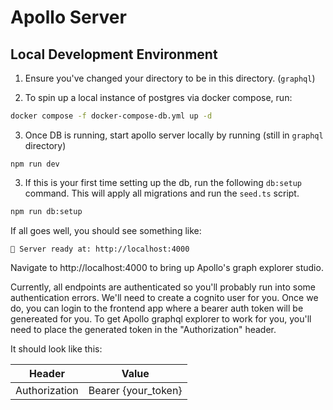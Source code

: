 # Apollo Server

## Local Development Environment

1. Ensure you've changed your directory to be in this directory. (`graphql`)

2. To spin up a local instance of postgres via docker compose, run:

```bash
docker compose -f docker-compose-db.yml up -d
```

3. Once DB is running, start apollo server locally by running (still in `graphql` directory)

```
npm run dev
```

3. If this is your first time setting up the db, run the following `db:setup` command. This will apply all migrations and run the `seed.ts` script.

```bash
npm run db:setup
```

If all goes well, you should see something like:

```
🚀 Server ready at: http://localhost:4000
```

Navigate to http://localhost:4000 to bring up Apollo's graph explorer studio.

Currently, all endpoints are authenticated so you'll probably run into some authentication errors. We'll need to create a cognito user for you. Once we do, you can login to the frontend app where a bearer auth token will be genereated for you. To get Apollo graphql explorer to work for you, you'll need to place the generated token in the "Authorization" header.

It should look like this:

| Header        | Value               |
| ------------- | ------------------- |
| Authorization | Bearer {your_token} |
